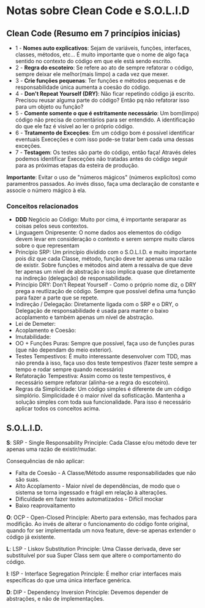 # Notas sobre Clean Code e S.O.L.I.D

## Clean Code (Resumo em 7 princípios inicias)

- 1 - **Nomes auto explicativos**: Sejam de variáveis, funções, interfaces, classes, métodos, etc... É muito importante que o nome de algo faça sentido no
contexto do código em que ele está sendo escrito.
- 2 - **Regra do escoteiro**: Se refere ao ato de sempre refatorar o código, sempre deixar ele melhor(mais limpo) a cada vez que mexer.
- 3 - **Crie funções pequenas**: Ter funções e métodos pequenas e de responsabilidade única aumenta a coesão do código.
- 4 - **Don't Repeat Yourself (DRY)**: Não ficar repetindo código já escrito. Precisou reusar alguma parte do código? Então pq não refatorar isso para um
objeto ou função?
- 5 - **Comente somente o que é estritamente necessário**: Um bom(limpo) código não precisa de comentários para ser entendido. A identificação do que ele
faz é visível ao ler o próprio código.
- 6 - **Tratamento de Exceções**: Em um código bom é possível identificar eventuais Execeções e com isso pode-se tratar bem cada uma dessas exceções.
- 7 - **Testagem**: Os testes são parte do código, então faça! Através deles podemos identificar Execeções não tratadas antes do código seguir para
as próximas etapas da esteira de produção.

**Importante**: Evitar o uso de "números mágicos" (números explicítos) como paramentros passados. Ao invés disso, faça uma declaração de constante e
associe o número mágico à ela.

### Conceitos relacionados

- **DDD** Negócio ao Código: Muito por cima, é importante seraparar as coisas pelos seus contextos.
- Linguagem Onipresente: O nome dados aos elementos do código devem levar em consideração o contexto e serem sempre muito claros sobre o que representam
- Princípio SRP: Um princípio dividido com o S.O.L.I.D. e muito importante pois diz que cada Classe, método, função deve ter apenas uma razão de
existir. Sobre funções e métodos aind atem a ressalva de que deve ter apenas um nível de abstração e isso implica quase que diretamente na indireção
(delegação) de responsabilidade.
- Princípio DRY: Don't Repeat Yourself - Como o próprio nome diz, o DRY prega a reutlização de código. Sempre que possível defina uma função para fazer
a parte que se repete.
- Indireção / Delegação: Diretamente ligada com o SRP e o DRY, o Delegação de responsabilidade é usada para manter o baixo acoplamento e também apenas
um nível de abstração.
- Lei de Demeter:
- Acoplamento e Coesão:
- Imutabilidade:
- OO + Funções Puras: Sempre que possível, faça uso de funções puras (que não dependam do meio exterior).
- Testes Tempestivos: É muito interessante desenvolver com TDD, mas não prenda à isso, faça uso dos teste tempestivos (fazer teste sempre a tempo e
rodar sempre quando necessário)
- Refatoração Tempestiva: Assim como os teste tempestivos, é necessário sempre refatorar (alinha-se a regra do escoteiro).
- Regras da Simplicidade: Um código simples é diferente de um código simplório. Simplicidade é o maior nível da sofisticação. Mantenha a solução simples
com toda sua funcionalidade. Para isso é necessário aplicar todos os conceitos acima.

## S.O.L.I.D.

**S**: SRP - Single Responsability Principle: Cada Classe e/ou método deve ter apenas uma razão de existir/mudar.

Consequências de não aplicar:

- Falta de Coesão - A Classe/Método assume responsabilidades que não são suas.
- Alto Acoplamento - Maior nível de dependências, de modo que o sistema se torna ingessado e frágil em relação à alterações.
- Dificuldade em fazer testes automatizados - Difícil mockar
- Baixo reaprovaitamento

**O**: OCP - Open-Closed Principle: Aberto para extensão, mas fechados para modifição. Ao invés de alterar o funcionamento do código fonte original,
quando for ser implementada um nova feature, deve-se apenas extender o código já existente.

**L**: LSP - Liskov Substitution Principle: Uma Classe derivada, deve ser substituível por sua Super Class sem que altere o comportamento do código.

**I**: ISP - Interface Segregation Principle: É melhor criar interfaces mais específicas do que uma única interface genérica.

**D**: DIP - Dependency Inversion Principle: Devemos depender de abstrações, e não de implementações.
